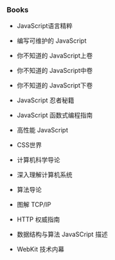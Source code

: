 ### Books

- JavaScript语言精粹
- 编写可维护的 JavaScript
- 你不知道的 JavaScript上卷
- 你不知道的 JavaScript中卷
- 你不知道的 JavaScript下卷
- JavaScript 忍者秘籍
- JavaScript 函数式编程指南
- 高性能 JavaScript

- CSS世界

- 计算机科学导论
- 深入理解计算机系统
- 算法导论
- 图解 TCP/IP
- HTTP 权威指南

- 数据结构与算法 JavaSCript 描述

- WebKit 技术内幕
